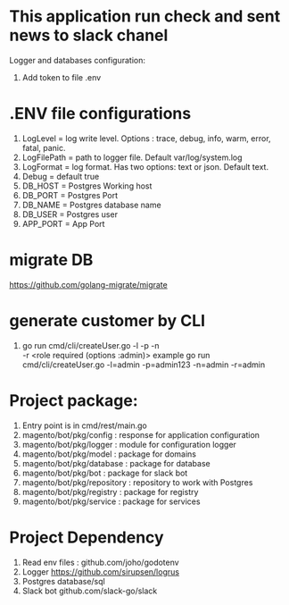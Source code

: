 This application run check and sent news to slack chanel
=====================================
Logger and databases configuration: 
1) Add token to file .env

.ENV file configurations
=====================================
1) LogLevel = log write level. Options : trace, debug, info, warm, error, fatal, panic.
2) LogFilePath = path to logger file. Default var/log/system.log
3) LogFormat = log format. Has two options: text or json. Default text.
4) Debug = default true
5) DB_HOST = Postgres Working host
6) DB_PORT = Postgres Port
7) DB_NAME = Postgres database name
8) DB_USER = Postgres user
9) APP_PORT = App Port

migrate DB 
====================================
https://github.com/golang-migrate/migrate

generate customer by CLI
=====================================
1) go run cmd/cli/createUser.go 
 -l <login required> 
 -p <password required>
 -n <name required>  
 -r <role required (options :admin)>
 example go run cmd/cli/createUser.go -l=admin -p=admin123 -n=admin -r=admin

Project package:
=====================================
1) Entry point is in cmd/rest/main.go
2) magento/bot/pkg/config : response for application configuration
3) magento/bot/pkg/logger : module for configuration logger
4) magento/bot/pkg/model : package for domains
5) magento/bot/pkg/database : package for database 
6) magento/bot/pkg/bot : package for slack bot 
7) magento/bot/pkg/repository : repository to work with Postgres
8) magento/bot/pkg/registry : package for registry
9) magento/bot/pkg/service : package for services

Project Dependency
=====================================
1) Read env files : github.com/joho/godotenv
2) Logger https://github.com/sirupsen/logrus
3) Postgres database/sql
4) Slack bot github.com/slack-go/slack

